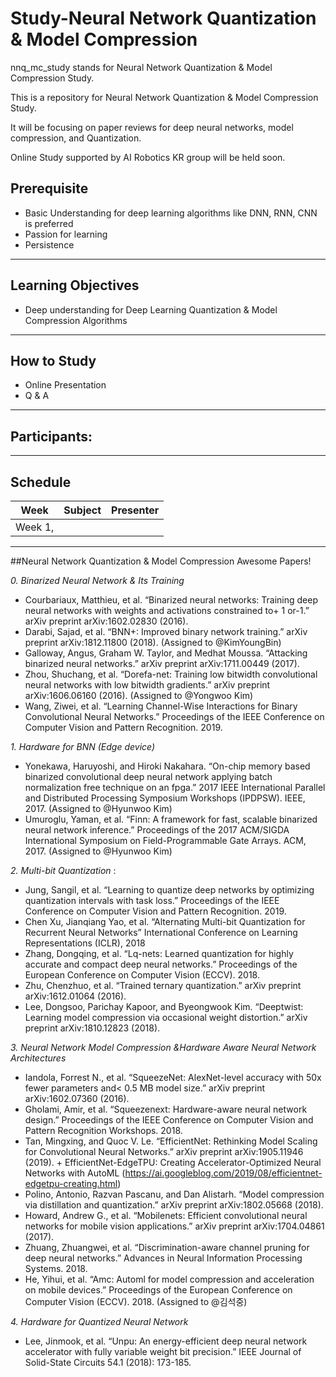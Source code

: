 # Study-Neural Network Quantization & Model Compression

nnq_mc_study stands for Neural Network Quantization &amp; Model Compression Study.

This is a repository for Neural Network Quantization & Model Compression Study.<br>

It will be focusing on paper reviews for deep neural networks, model compression, and Quantization.

Online Study supported by AI Robotics KR group will be held soon.

## Prerequisite

- Basic Understanding for deep learning algorithms like DNN, RNN, CNN is preferred
- Passion for learning
- Persistence

---

## Learning Objectives

- Deep understanding for Deep Learning Quantization & Model Compression Algorithms

---

## How to Study

- Online Presentation
- Q & A

---
## Participants:

---
## Schedule



| Week      | Subject  | Presenter |
| ------------ | --------- | :---: |
| Week 1,  | |  |



---

##Neural Network Quantization & Model Compression Awesome Papers!

*0. Binarized Neural Network & Its Training*
 - Courbariaux, Matthieu, et al. “Binarized neural networks: Training deep neural networks with weights and activations
    constrained to+ 1 or-1.” arXiv preprint arXiv:1602.02830 (2016).
 - Darabi, Sajad, et al. “BNN+: Improved binary network training.” arXiv preprint arXiv:1812.11800 (2018). (Assigned to @KimYoungBin)
 - Galloway, Angus, Graham W. Taylor, and Medhat Moussa. “Attacking binarized neural networks.” arXiv preprint
    arXiv:1711.00449 (2017).
 - Zhou, Shuchang, et al. “Dorefa-net: Training low bitwidth convolutional neural networks with low bitwidth gradients.”
    arXiv preprint arXiv:1606.06160 (2016).  (Assigned to @Yongwoo Kim)
 - Wang, Ziwei, et al. “Learning Channel-Wise Interactions for Binary Convolutional Neural Networks.” Proceedings of the IEEE Conference on Computer Vision and Pattern Recognition. 2019.

*1. Hardware for BNN (Edge device)*
 - Yonekawa, Haruyoshi, and Hiroki Nakahara. “On-chip memory based binarized convolutional deep neural network applying batch normalization free technique on an fpga.” 2017 IEEE International Parallel and Distributed Processing Symposium Workshops (IPDPSW). IEEE, 2017. (Assigned to @Hyunwoo Kim)
 - Umuroglu, Yaman, et al. “Finn: A framework for fast, scalable binarized neural network inference.” Proceedings of the 2017 ACM/SIGDA International Symposium on Field-Programmable Gate Arrays. ACM, 2017. (Assigned to @Hyunwoo Kim)

*2. Multi-bit Quantization* :
 - Jung, Sangil, et al. “Learning to quantize deep networks by optimizing quantization intervals with task loss.”
    Proceedings of the IEEE Conference on Computer Vision and Pattern Recognition. 2019.
 -  Chen Xu, Jianqiang Yao, et al. “Alternating Multi-bit Quantization for Recurrent Neural Networks” International Conference on Learning Representations (ICLR), 2018
 - Zhang, Dongqing, et al. “Lq-nets: Learned quantization for highly accurate and compact deep neural networks.” Proceedings of the European Conference on Computer Vision (ECCV). 2018.
 - Zhu, Chenzhuo, et al. “Trained ternary quantization.” arXiv preprint arXiv:1612.01064 (2016).
 - Lee, Dongsoo, Parichay Kapoor, and Byeongwook Kim. “Deeptwist: Learning model compression via occasional weight distortion.” arXiv preprint arXiv:1810.12823 (2018).

*3. Neural Network Model Compression &Hardware Aware Neural Network Architectures*
 - Iandola, Forrest N., et al. “SqueezeNet: AlexNet-level accuracy with 50x fewer parameters and< 0.5 MB model size.”
    arXiv preprint arXiv:1602.07360 (2016).
 - Gholami, Amir, et al. “Squeezenext: Hardware-aware neural network design.” Proceedings of the IEEE Conference on
    Computer Vision and Pattern Recognition Workshops. 2018.
 - Tan, Mingxing, and Quoc V. Le. “EfficientNet: Rethinking Model Scaling for Convolutional Neural Networks.” arXiv preprint arXiv:1905.11946 (2019). + EfficientNet-EdgeTPU: Creating Accelerator-Optimized Neural Networks with AutoML (https://ai.googleblog.com/2019/08/efficientnet-edgetpu-creating.html)
 - Polino, Antonio, Razvan Pascanu, and Dan Alistarh. “Model compression via distillation and quantization.” arXiv preprint arXiv:1802.05668 (2018).
 - Howard, Andrew G., et al. “Mobilenets: Efficient convolutional neural networks for mobile vision applications.” arXiv preprint arXiv:1704.04861 (2017).
 - Zhuang, Zhuangwei, et al. “Discrimination-aware channel pruning for deep neural networks.” Advances in Neural Information Processing Systems. 2018.
 - He, Yihui, et al. “Amc: Automl for model compression and acceleration on mobile devices.” Proceedings of the European Conference on Computer Vision (ECCV). 2018. (Assigned to @김석중)

*4. Hardware for Quantized Neural Network*
 - Lee, Jinmook, et al. “Unpu: An energy-efficient deep neural network accelerator with fully variable weight bit precision.” IEEE Journal of Solid-State Circuits 54.1 (2018): 173-185.
